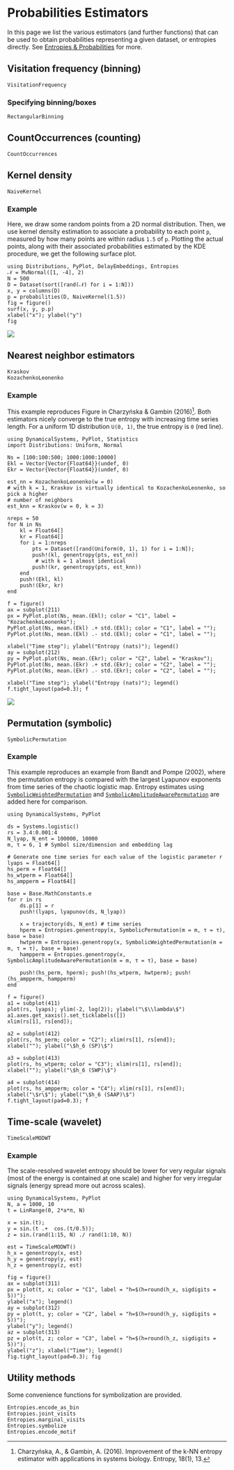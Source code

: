 # Probabilities Estimators
In this page we list the various estimators (and further functions) that can be used to obtain probabilities representing a given dataset, or entropies directly. See [Entropies & Probabilities](@ref) for more.

## Visitation frequency (binning)

```@docs
VisitationFrequency
```

### Specifying binning/boxes

```@docs
RectangularBinning
```


## CountOccurrences (counting)

```@docs
CountOccurrences
```

## Kernel density

```@docs
NaiveKernel
```

### Example

Here, we draw some random points from a 2D normal distribution. Then, we use kernel
density estimation to associate a probability to each point `p`, measured by how many points are within radius `1.5` of `p`. Plotting the actual points, along with their associated probabilities estimated by the KDE procedure, we get the following surface plot.

```@example MAIN
using Distributions, PyPlot, DelayEmbeddings, Entropies
𝒩 = MvNormal([1, -4], 2)
N = 500
D = Dataset(sort([rand(𝒩) for i = 1:N]))
x, y = columns(D)
p = probabilities(D, NaiveKernel(1.5))
fig = figure()
surf(x, y, p.p)
xlabel("x"); ylabel("y")
fig
```

![](kernel_surface.png)

## Nearest neighbor estimators

```@docs
Kraskov
KozachenkoLeonenko
```

### Example

This example reproduces Figure in Charzyńska & Gambin (2016)[^Charzyńska2016]. Both
estimators nicely converge to the true entropy with increasing time series length.
For a uniform 1D distribution ``U(0, 1)``, the true entropy is `0` (red line).

```@example
using DynamicalSystems, PyPlot, Statistics
import Distributions: Uniform, Normal

Ns = [100:100:500; 1000:1000:10000]
Ekl = Vector{Vector{Float64}}(undef, 0)
Ekr = Vector{Vector{Float64}}(undef, 0)

est_nn = KozachenkoLeonenko(w = 0)
# with k = 1, Kraskov is virtually identical to KozachenkoLeonenko, so pick a higher
# number of neighbors
est_knn = Kraskov(w = 0, k = 3)

nreps = 50
for N in Ns
    kl = Float64[]
    kr = Float64[]
    for i = 1:nreps
        pts = Dataset([rand(Uniform(0, 1), 1) for i = 1:N]);
        push!(kl, genentropy(pts, est_nn))
         # with k = 1 almost identical
        push!(kr, genentropy(pts, est_knn))
    end
    push!(Ekl, kl)
    push!(Ekr, kr)
end

f = figure()
ax = subplot(211)
px = PyPlot.plot(Ns, mean.(Ekl); color = "C1", label = "KozachenkoLeonenko");
PyPlot.plot(Ns, mean.(Ekl) .+ std.(Ekl); color = "C1", label = "");
PyPlot.plot(Ns, mean.(Ekl) .- std.(Ekl); color = "C1", label = "");

xlabel("Time step"); ylabel("Entropy (nats)"); legend()
ay = subplot(212)
py = PyPlot.plot(Ns, mean.(Ekr); color = "C2", label = "Kraskov");
PyPlot.plot(Ns, mean.(Ekr) .+ std.(Ekr); color = "C2", label = "");
PyPlot.plot(Ns, mean.(Ekr) .- std.(Ekr); color = "C2", label = "");

xlabel("Time step"); ylabel("Entropy (nats)"); legend()
f.tight_layout(pad=0.3); f
```

![](nn_entropy_example.png)

[^Charzyńska2016]: Charzyńska, A., & Gambin, A. (2016). Improvement of the k-NN entropy estimator with applications in systems biology. Entropy, 18(1), 13.

## Permutation (symbolic)

```@docs
SymbolicPermutation
```

### Example

This example reproduces an example from Bandt and Pompe (2002), where the permutation
entropy is compared with the largest Lyapunov exponents from time series of the chaotic
logistic map. Entropy estimates using [`SymbolicWeightedPermutation`](@ref)
and [`SymbolicAmplitudeAwarePermutation`](@ref) are added here for comparison.

```@example MAIN
using DynamicalSystems, PyPlot

ds = Systems.logistic()
rs = 3.4:0.001:4
N_lyap, N_ent = 100000, 10000
m, τ = 6, 1 # Symbol size/dimension and embedding lag

# Generate one time series for each value of the logistic parameter r
lyaps = Float64[]
hs_perm = Float64[]
hs_wtperm = Float64[]
hs_ampperm = Float64[]

base = Base.MathConstants.e
for r in rs
    ds.p[1] = r
    push!(lyaps, lyapunov(ds, N_lyap))

    x = trajectory(ds, N_ent) # time series
    hperm = Entropies.genentropy(x, SymbolicPermutation(m = m, τ = τ), base = base)
    hwtperm = Entropies.genentropy(x, SymbolicWeightedPermutation(m = m, τ = τ), base = base)
    hampperm = Entropies.genentropy(x, SymbolicAmplitudeAwarePermutation(m = m, τ = τ), base = base)

    push!(hs_perm, hperm); push!(hs_wtperm, hwtperm); push!(hs_ampperm, hampperm)
end

f = figure()
a1 = subplot(411)
plot(rs, lyaps); ylim(-2, log(2)); ylabel("\$\\lambda\$")
a1.axes.get_xaxis().set_ticklabels([])
xlim(rs[1], rs[end]);

a2 = subplot(412)
plot(rs, hs_perm; color = "C2"); xlim(rs[1], rs[end]);
xlabel(""); ylabel("\$h_6 (SP)\$")

a3 = subplot(413)
plot(rs, hs_wtperm; color = "C3"); xlim(rs[1], rs[end]);
xlabel(""); ylabel("\$h_6 (SWP)\$")

a4 = subplot(414)
plot(rs, hs_ampperm; color = "C4"); xlim(rs[1], rs[end]);
xlabel("\$r\$"); ylabel("\$h_6 (SAAP)\$")
f.tight_layout(pad=0.3); f
```

## Time-scale (wavelet)

```@docs
TimeScaleMODWT
```

### Example

The scale-resolved wavelet entropy should be lower for very regular signals (most of the
energy is contained at one scale) and higher for very irregular signals (energy spread
more out across scales).

```@example MAIN
using DynamicalSystems, PyPlot
N, a = 1000, 10
t = LinRange(0, 2*a*π, N)

x = sin.(t);
y = sin.(t .+  cos.(t/0.5));
z = sin.(rand(1:15, N) ./ rand(1:10, N))

est = TimeScaleMODWT()
h_x = genentropy(x, est)
h_y = genentropy(y, est)
h_z = genentropy(z, est)

fig = figure()
ax = subplot(311)
px = plot(t, x; color = "C1", label = "h=$(h=round(h_x, sigdigits = 5))");
ylabel("x"); legend()
ay = subplot(312)
py = plot(t, y; color = "C2", label = "h=$(h=round(h_y, sigdigits = 5))");
ylabel("y"); legend()
az = subplot(313)
pz = plot(t, z; color = "C3", label = "h=$(h=round(h_z, sigdigits = 5))");
ylabel("z"); xlabel("Time"); legend()
fig.tight_layout(pad=0.3); fig
```

## Utility methods

Some convenience functions for symbolization are provided.

```@docs
Entropies.encode_as_bin
Entropies.joint_visits
Entropies.marginal_visits
Entropies.symbolize
Entropies.encode_motif
```
